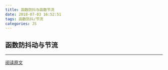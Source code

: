 ```yaml
---
title: 函数防抖与函数节流
date: 2018-07-03 16:52:51
tags: 函数防抖/节流
categories: JS
---
```

## 函数防抖动与节流

---
[阅读原文](http://web.jobbole.com/94844/)